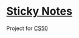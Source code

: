 # [Sticky Notes](https://shehzadaslamoza.github.io/sticky-notes/)
Project for [CS50](https://cs50.harvard.edu/x/2022/)
